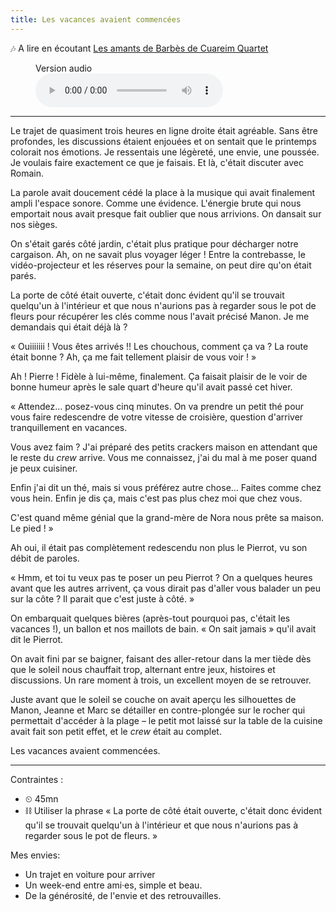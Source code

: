 ```yaml
---
title: Les vacances avaient commencées
---
```


🎶 A lire en écoutant [Les amants de Barbès de Cuareim Quartet](https://www.youtube.com/watch?v=Q-_lJeEWnjA)

<figure>
  <figcaption>Version audio</figcaption>
  <audio controls src="/audio/Les vacances avaient commencées.mp3"></audio>
</figure>

---

Le trajet de quasiment trois heures en ligne droite était agréable. Sans être profondes, les discussions étaient enjouées et on sentait que le printemps colorait nos émotions. Je ressentais une légèreté, une envie, une poussée. Je voulais faire exactement ce que je faisais. Et là, c'était discuter avec Romain.

La parole avait doucement cédé la place à la musique qui avait finalement ampli l'espace sonore. Comme une évidence. L'énergie brute qui nous emportait nous avait presque fait oublier que nous arrivions. On dansait sur nos sièges.

On s'était garés côté jardin, c'était plus pratique pour décharger notre cargaison. Ah, on ne savait plus voyager léger ! Entre la contrebasse, le vidéo-projecteur et les réserves pour la semaine, on peut dire qu'on était parés.

La porte de côté était ouverte, c'était donc évident qu'il se trouvait quelqu'un à l'intérieur et que nous n'aurions pas à regarder sous le pot de fleurs pour récupérer les clés comme nous l'avait précisé Manon. Je me demandais qui était déjà là ?

« Ouiiiiiii ! Vous êtes arrivés !! Les chouchous, comment ça va ? La route était bonne ? Ah, ça me fait tellement plaisir de vous voir ! »

Ah ! Pierre ! Fidèle à lui-même, finalement. Ça faisait plaisir de le voir de bonne humeur après le sale quart d'heure qu'il avait passé cet hiver. 

« Attendez… posez-vous cinq minutes. On va prendre un petit thé pour vous faire redescendre de votre vitesse de croisière, question d'arriver tranquillement en vacances.
  
Vous avez faim ? J'ai préparé des petits crackers maison en attendant que le reste du *crew* arrive. Vous me connaissez, j'ai du mal à me poser quand je peux cuisiner.

Enfin j'ai dit un thé, mais si vous préférez autre chose… Faites comme chez vous hein. Enfin je dis ça, mais c'est pas plus chez moi que chez vous. 

C'est quand même génial que la grand-mère de Nora nous prête sa maison. Le pied ! »

Ah oui, il était pas complètement redescendu non plus le Pierrot, vu son débit de paroles.

« Hmm, et toi tu veux pas te poser un peu Pierrot ? On a quelques heures avant que les autres arrivent, ça vous dirait pas d'aller vous balader un peu sur la côte ? Il parait que c'est juste à côté. »

On embarquait quelques bières (après-tout pourquoi pas, c'était les vacances !), un ballon et nos maillots de bain. « On sait jamais » qu'il avait dit le Pierrot.

On avait fini par se baigner, faisant des aller-retour dans la mer tiède dès que le soleil nous chauffait trop, alternant entre jeux, histoires et discussions. Un rare moment à trois, un excellent moyen de se retrouver. 

Juste avant que le soleil se couche on avait aperçu les silhouettes de Manon, Jeanne et Marc se détailler en contre-plongée sur le rocher qui permettait d'accéder à la plage – le petit mot laissé sur la table de la cuisine avait fait son petit effet, et le *crew* était au complet.

Les vacances avaient commencées.

---

Contraintes :

- ⏲ 45mn
- ⛓ Utiliser la phrase « La porte de côté était ouverte, c'était donc évident qu'il se trouvait quelqu'un à l'intérieur et que nous n'aurions pas à regarder sous le pot de fleurs. »

Mes envies:

- Un trajet en voiture pour arriver
- Un week-end entre ami·es, simple et beau.
- De la générosité, de l'envie et des retrouvailles.
